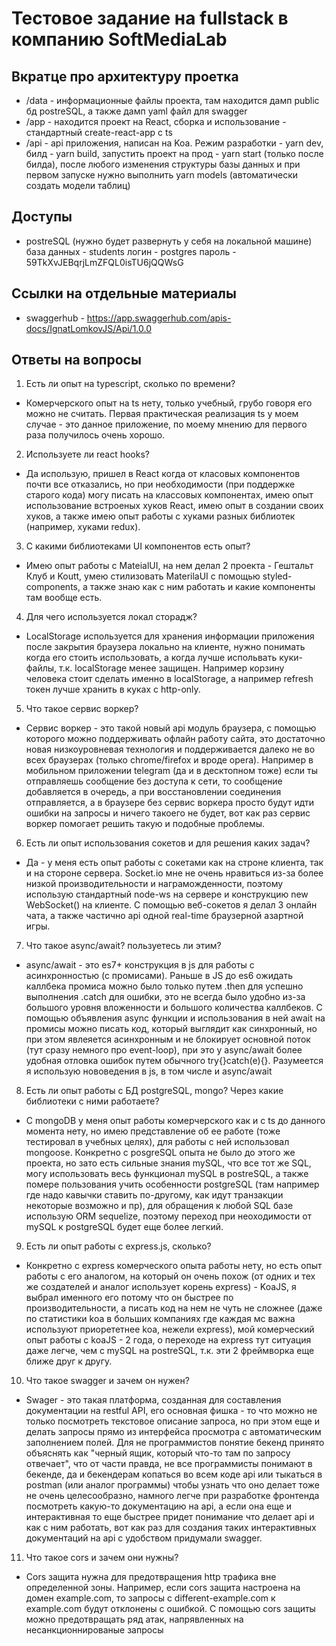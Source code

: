 # Тестовое задание на fullstack в компанию SoftMediaLab
## Вкратце про архитектуру проетка
* /data - информационные файлы проекта, там находится дамп public бд postreSQL, а также дамп yaml файл для swagger
* /app - находится проект на React, сборка и использование - стандартный create-react-app с ts
* /api - api приложения, написан на Koa. Режим разработки - yarn dev, билд - yarn build, запустить проект на прод - yarn start (только после билда), после любого изменения структуры базы данных и при первом запуске нужно выполнить yarn models (автоматически создать модели таблиц)
## Доступы
* postreSQL (нужно будет развернуть у себя на локальной машине)
база данных - students
логин - postgres
пароль - 59TkXvJEBqrjLmZFQL0isTU6jQQWsG
## Ссылки на отдельные материалы
* swaggerhub - https://app.swaggerhub.com/apis-docs/IgnatLomkovJS/Api/1.0.0
## Ответы на вопросы
1. Есть ли опыт на typescript, сколько по времени?
* Комерчерского опыт на ts нету, только учебный, грубо говоря его можно не считать. Первая практическая реализация ts у моем случае - это данное приложение, по моему мнению для первого раза получилось очень хорошо.
2. Используете ли react hooks?
* Да использую, пришел в React когда от класовых компонентов почти все отказались, но при необходимости (при поддержке старого кода) могу писать на классовых компонентах, имею опыт использование встроеных хуков React, имею опыт в создании своих хуков, а также имею опыт работы с хуками разных библиотек (например, хуками redux).
3. С какими библиотеками UI компонентов есть опыт?
* Имею опыт работы с MateialUI, на нем делал 2 проекта - Гештальт Клуб и Koutt, умею стилизовать MaterilaUI с помощью styled-components, а также знаю как с ним работать и какие компоненты там вообще есть.
4. Для чего используется локал сторадж?
* LocalStorage используется для хранения информации приложения после закрытия браузера локально на клиенте, нужно понимать когда его стоить использовать, а когда лучше испольвать куки-файлы, т.к. localStorage менее защищен. Например корзину человека стоит сделать именно в localStorage, а например refresh токен лучше хранить в куках с http-only.
5. Что такое сервис воркер?
* Сервис воркер - это такой новый api модуль браузера, с помощью которого можно поддерживать офлайн работу сайта, это достаточно новая низкоуровневая технология и поддерживается далеко не во всех браузерах (только chrome/firefox и вроде opera). Например в мобильном приложении telegram (да и в десктопном тоже) если ты отправляешь сообщение без доступа к сети, то сообщение добавляется в очередь, а при восстановлении соединения отправляется, а в браузере без сервис воркера просто будут идти ошибки на запросы и ничего такоего не будет, вот как раз сервис воркер помогает решить такую и подобные проблемы.
6. Есть ли опыт использования сокетов и для решения каких задач?
* Да - у меня есть опыт работы с сокетами как на строне клиента, так и на стороне сервера. Socket.io мне не очень нравиться из-за более низкой производительности и награможденности, поэтому использую стандартный node-ws на сервере и конструкцию new WebSocket() на клиенте. С помощью веб-сокетов я делал 3 онлайн чата, а также частично api одной real-time браузерной азартной игры.
7. Что такое async/await? пользуетесь ли этим?
* async/await - это es7+ конструкция в js для работы с асинхронностью (с промисами). Раньше в JS до es6 ожидать каллбека промиса можно было только путем .then для успешно выполнения .catch для ошибки, это не всегда было удобно из-за большого уровня вложенности и большого количества каллбеков. С помощью объявления async функции и использования в ней await на промисы можно писать код, который выглядит как синхронный, но при этом явлеяется асинхронным и не блокирует основной поток (тут сразу немного про event-loop), при это у async/await более удобная отловка ошибок путем обычного try{}catch(e){}. Разумеется я использую нововедения в js, в том числе и async/await
8. Есть ли опыт работы с БД postgreSQL, mongo? Через какие библиотеки с ними работаете?
* С mongoDB у меня опыт работы комерчерского как и с ts до данного момента нету, но имею представление об ее работе (тоже тестировал в учебных целях), для работы с ней использовал mongoose. Конкретно с posgreSQL опыта не было до этого же проекта, но зато есть сильные знания mySQL, что все тот же SQL, могу использовать весь функционал mySQL в postreSQL, а также помере пользования учить особенности postgreSQL (там например где надо кавычки ставить по-другому, как идут транзакции некоторые возможно и пр), для обращения к любой SQL базе использую ORM sequelize, поэтому переход при неоходимости от mySQL к postgreSQL будет еще более легкий.
9. Есть ли опыт работы с express.js, сколько?
* Конкретно с express комерческого опыта работы нету, но есть опыт работы с его аналогом, на который он очень похож (от одних и тех же создателей и аналог использует корень express) - KoaJS, я выбрал именного его потому что он быстрее по производительности, а писать код на нем не чуть не сложнее (даже по статистики koa в больших компаниях где каждая мс важна используют приорететнее koa, нежели express), мой комерческий опыт работы с koaJS - 2 года, о переходе на express тут cитуация даже легче, чем с mySQL на postreSQL, т.к. эти 2 фреймворка еще ближе друг к другу.
10. Что такое swagger и зачем он нужен?
* Swager - это такая платформа, созданная для составления документации на restful API, его основная фишка - то что можно не только посмотреть текстовое описание запроса, но при этом еще и делать запросы прямо из интерфейса просмотра с автоматическим заполнением полей. Для не программистов понятие бекенд принято объяснять как "черный ящик, который что-то там по запросу отвечает", что от части правда, не все программисты понимают в бекенде, да и бекендерам копаться во всем коде api или тыкаться в postman (или аналог программы) чтобы узнать что оно делает тоже не очень целесообразно, намного легче при разработке фронтенда посмотреть какую-то документацию на api, а если она еще и интерактивная то еще быстрее придет понимание что делает api и как с ним работать, вот как раз для создания таких интерактивных документаций на api с удобством придумали swagger.
11. Что такое cors и зачем они нужны? 
* Cors защита нужна для предотвращения http трафика вне определенной зоны. Например, если cors защита настроена на домен example.com, то запросы с different-example.com к example.com будут отклонены с ошибкой. С помощью cors защиты можно предотвращать ряд атак, напрявленных на несанкционнированые запросы
